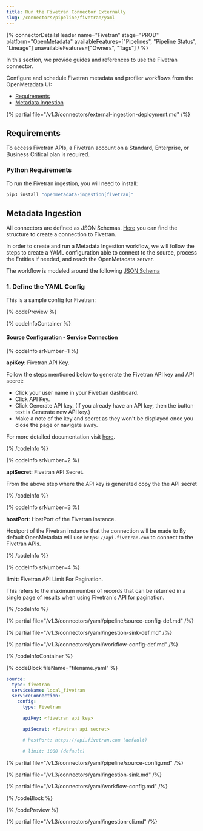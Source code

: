 ```yaml
---
title: Run the Fivetran Connector Externally
slug: /connectors/pipeline/fivetran/yaml
---
```


{% connectorDetailsHeader
name="Fivetran"
stage="PROD"
platform="OpenMetadata"
availableFeatures=["Pipelines", "Pipeline Status", "Lineage"]
unavailableFeatures=["Owners", "Tags"]
/ %}

In this section, we provide guides and references to use the Fivetran connector.

Configure and schedule Fivetran metadata and profiler workflows from the OpenMetadata UI:

- [Requirements](#requirements)
- [Metadata Ingestion](#metadata-ingestion)

{% partial file="/v1.3/connectors/external-ingestion-deployment.md" /%}

## Requirements

To access Fivetran APIs, a Fivetran account on a Standard, Enterprise, or Business Critical plan is required.

### Python Requirements

To run the Fivetran ingestion, you will need to install:

```bash
pip3 install "openmetadata-ingestion[fivetran]"
```

## Metadata Ingestion

All connectors are defined as JSON Schemas.
[Here](https://github.com/open-metadata/OpenMetadata/blob/main/openmetadata-spec/src/main/resources/json/schema/entity/services/connections/pipeline/fivetranConnection.json)
you can find the structure to create a connection to Fivetran.

In order to create and run a Metadata Ingestion workflow, we will follow
the steps to create a YAML configuration able to connect to the source,
process the Entities if needed, and reach the OpenMetadata server.

The workflow is modeled around the following
[JSON Schema](https://github.com/open-metadata/OpenMetadata/blob/main/openmetadata-spec/src/main/resources/json/schema/metadataIngestion/workflow.json)

### 1. Define the YAML Config

This is a sample config for Fivetran:

{% codePreview %}

{% codeInfoContainer %}

#### Source Configuration - Service Connection

{% codeInfo srNumber=1 %}

**apiKey**: Fivetran API Key.

Follow the steps mentioned below to generate the Fivetran API key and API secret:
- Click your user name in your Fivetran dashboard.
- Click API Key.
- Click Generate API key. (If you already have an API key, then the button text is Generate new API key.)
- Make a note of the key and secret as they won't be displayed once you close the page or navigate away.

For more detailed documentation visit [here](https://fivetran.com/docs/rest-api/getting-started).

{% /codeInfo %}

{% codeInfo srNumber=2 %}

**apiSecret**: Fivetran API Secret.

From the above step where the API key is generated copy the the API secret

{% /codeInfo %}

{% codeInfo srNumber=3 %}

**hostPort**: HostPort of the Fivetran instance.

Hostport of the Fivetran instance that the connection will be made to
By default OpenMetadata will use `https://api.fivetran.com` to connect to the Fivetran APIs.

{% /codeInfo %}

{% codeInfo srNumber=4 %}

**limit**: Fivetran API Limit For Pagination.

This refers to the maximum number of records that can be returned in a single page of results when using Fivetran's API for pagination.

{% /codeInfo %}


{% partial file="/v1.3/connectors/yaml/pipeline/source-config-def.md" /%}

{% partial file="/v1.3/connectors/yaml/ingestion-sink-def.md" /%}

{% partial file="/v1.3/connectors/yaml/workflow-config-def.md" /%}

{% /codeInfoContainer %}

{% codeBlock fileName="filename.yaml" %}

```yaml
source:
  type: fivetran
  serviceName: local_fivetran
  serviceConnection:
    config:
      type: Fivetran
```
```yaml {% srNumber=1 %}
      apiKey: <fivetran api key>
```
```yaml {% srNumber=2 %}
      apiSecret: <fivetran api secret>
```
```yaml {% srNumber=3 %}
      # hostPort: https://api.fivetran.com (default)
```
```yaml {% srNumber=4 %}
      # limit: 1000 (default)
```

{% partial file="/v1.3/connectors/yaml/pipeline/source-config.md" /%}

{% partial file="/v1.3/connectors/yaml/ingestion-sink.md" /%}

{% partial file="/v1.3/connectors/yaml/workflow-config.md" /%}

{% /codeBlock %}

{% /codePreview %}

{% partial file="/v1.3/connectors/yaml/ingestion-cli.md" /%}
